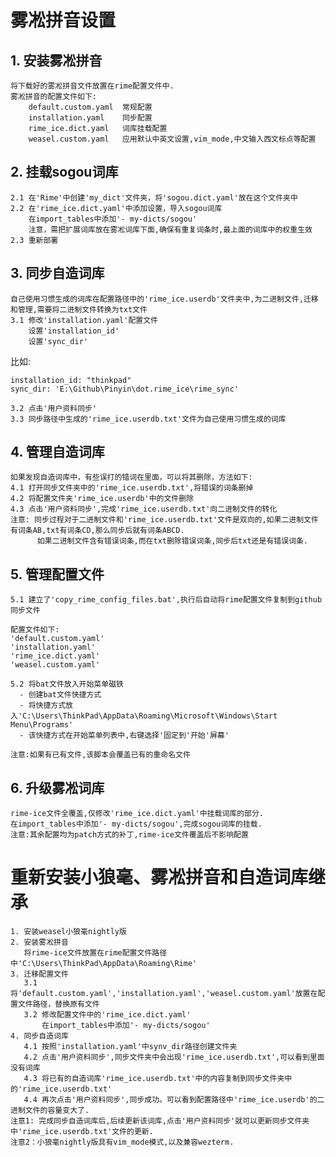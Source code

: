 # 雾凇拼音设置
## 1. 安装雾凇拼音
    将下载好的雾凇拼音文件放置在rime配置文件中.
    雾凇拼音的配置文件如下:
        default.custom.yaml  常规配置
        installation.yaml    同步配置
        rime_ice.dict.yaml   词库挂载配置
        weasel.custom.yaml   应用默认中英文设置,vim_mode,中文输入西文标点等配置

## 2. 挂载sogou词库
    2.1 在'Rime'中创建'my_dict'文件夹，将'sogou.dict.yaml'放在这个文件夹中
    2.2 在'rime_ice.dict.yaml'中添加设置，导入sogou词库  
        在import_tables中添加'- my-dicts/sogou'  
        注意，需把扩展词库放在雾凇词库下面,确保有重复词条时,最上面的词库中的权重生效  
    2.3 重新部署  

## 3. 同步自造词库
    自己使用习惯生成的词库在配置路径中的'rime_ice.userdb'文件夹中,为二进制文件,迁移和管理,需要将二进制文件转换为txt文件  
    3.1 修改'installation.yaml'配置文件  
        设置'installation_id'  
        设置'sync_dir'  

 比如:  
     
    installation_id: "thinkpad"  
    sync_dir: 'E:\Github\Pinyin\dot.rime_ice\rime_sync'  
 
    3.2 点击'用户资料同步'  
    3.3 同步路径中生成的'rime_ice.userdb.txt'文件为自己使用习惯生成的词库  

## 4. 管理自造词库
    如果发现自造词库中，有些误打的错词在里面，可以将其删除，方法如下:  
    4.1 打开同步文件夹中的'rime_ice.userdb.txt',将错误的词条删掉  
    4.2 将配置文件夹'rime_ice.userdb'中的文件删除  
    4.3 点击'用户资料同步',完成'rime_ice.userdb.txt'向二进制文件的转化  
    注意: 同步过程对于二进制文件和'rime_ice.userdb.txt'文件是双向的,如果二进制文件有词条AB,txt有词条CD,那么同步后就有词条ABCD.  
          如果二进制文件含有错误词条,而在txt删除错误词条,同步后txt还是有错误词条.  

## 5. 管理配置文件
    5.1 建立了'copy_rime_config_files.bat',执行后自动将rime配置文件复制到github同步文件  

    配置文件如下:  
    'default.custom.yaml'  
    'installation.yaml'  
    'rime_ice.dict.yaml'  
    'weasel.custom.yaml'  

    5.2 将bat文件放入开始菜单磁铁  
      - 创建bat文件快捷方式  
      - 将快捷方式放入'C:\Users\ThinkPad\AppData\Roaming\Microsoft\Windows\Start Menu\Programs'  
      - 该快捷方式在开始菜单列表中,右键选择'固定到'开始'屏幕'  
 
    注意:如果有已有文件,该脚本会覆盖已有的重命名文件  

## 6. 升级雾凇词库
    rime-ice文件全覆盖,仅修改'rime_ice.dict.yaml'中挂载词库的部分.
    在import_tables中添加'- my-dicts/sogou',完成sogou词库的挂载.
    注意:其余配置均为patch方式的补丁,rime-ice文件覆盖后不影响配置  

# 重新安装小狼毫、雾凇拼音和自造词库继承
    1. 安装weasel小狼毫nightly版  
    2. 安装雾凇拼音  
       将rime-ice文件放置在rime配置文件路径中'C:\Users\ThinkPad\AppData\Roaming\Rime'  
    3. 迁移配置文件  
       3.1 将'default.custom.yaml','installation.yaml','weasel.custom.yaml'放置在配置文件路径，替换原有文件  
       3.2 修改配置文件中的'rime_ice.dict.yaml'  
           在import_tables中添加'- my-dicts/sogou'  
    4. 同步自造词库  
       4.1 按照'installation.yaml'中synv_dir路径创建文件夹  
       4.2 点击'用户资料同步',同步文件夹中会出现'rime_ice.userdb.txt',可以看到里面没有词库  
       4.3 将已有的自造词库'rime_ice.userdb.txt'中的内容复制到同步文件夹中的'rime_ice.userdb.txt'  
       4.4 再次点击'用户资料同步',同步成功。可以看到配置路径中'rime_ice.userdb'的二进制文件的容量变大了.  
    注意1: 完成同步自造词库后,后续更新该词库,点击'用户资料同步'就可以更新同步文件夹中'rime_ice.userdb.txt'文件的更新.  
    注意2：小狼毫nightly版具有vim_mode模式,以及兼容wezterm.
